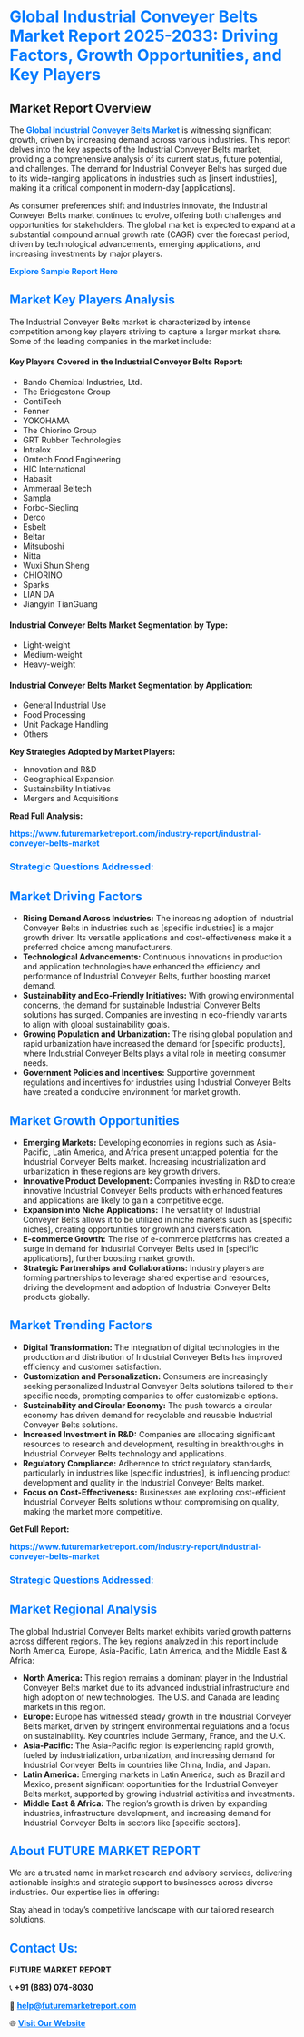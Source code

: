 <h1 style="color: #007BFF;">Global Industrial Conveyer Belts Market Report 2025-2033: Driving Factors, Growth Opportunities, and Key Players</h1>

<section id="overview">
<h2>Market Report Overview</h2>
<p>The <a href="https://www.futuremarketreport.com/industry-report/industrial-conveyer-belts-market" style="color: #007BFF; text-decoration: none;"><strong>Global Industrial Conveyer Belts Market</strong></a> is witnessing significant growth, driven by increasing demand across various industries. This report delves into the key aspects of the Industrial Conveyer Belts market, providing a comprehensive analysis of its current status, future potential, and challenges. The demand for Industrial Conveyer Belts has surged due to its wide-ranging applications in industries such as [insert industries], making it a critical component in modern-day [applications].</p>
<p>As consumer preferences shift and industries innovate, the Industrial Conveyer Belts market continues to evolve, offering both challenges and opportunities for stakeholders. The global market is expected to expand at a substantial compound annual growth rate (CAGR) over the forecast period, driven by technological advancements, emerging applications, and increasing investments by major players.</p>
</section>

<section id="overview">
<p><a href="https://www.futuremarketreport.com/request-sample/reportId=62749" style="color: #007BFF; text-decoration: none;"><strong>Explore Sample Report Here</strong></a></p>
</section>

<section id="key-players">
<h2 style="color: #007BFF;">Market Key Players Analysis</h2>
<p>The Industrial Conveyer Belts market is characterized by intense competition among key players striving to capture a larger market share. Some of the leading companies in the market include:</p>
<h4>Key Players Covered in the Industrial Conveyer Belts Report:</h4>
<ul><li>Bando Chemical Industries, Ltd.</li><li>The Bridgestone Group</li><li>ContiTech</li><li>Fenner</li><li>YOKOHAMA</li><li>The Chiorino Group</li><li>GRT Rubber Technologies</li><li>Intralox</li><li>Omtech Food Engineering</li><li>HIC International</li><li>Habasit</li><li>Ammeraal Beltech</li><li>Sampla</li><li>Forbo-Siegling</li><li>Derco</li><li>Esbelt</li><li>Beltar</li><li>Mitsuboshi</li><li>Nitta</li><li>Wuxi Shun Sheng</li><li>CHIORINO</li><li>Sparks</li><li>LIAN DA</li><li>Jiangyin TianGuang</li></ul>
<h4>Industrial Conveyer Belts Market Segmentation by Type:</h4>
<ul><li>Light-weight</li><li>Medium-weight</li><li>Heavy-weight</li></ul>

<h4>Industrial Conveyer Belts Market Segmentation by Application:</h4>
<ul><li>General Industrial Use</li><li>Food Processing</li><li>Unit Package Handling</li><li>Others</li></ul>
<p><strong>Key Strategies Adopted by Market Players:</strong></p>
<ul>
<li>Innovation and R&D</li>
<li>Geographical Expansion</li>
<li>Sustainability Initiatives</li>
<li>Mergers and Acquisitions</li>
</ul>
</section>

<section>
<p><strong>Read Full Analysis: </strong></p><a href="https://www.futuremarketreport.com/industry-report/industrial-conveyer-belts-market" style="color: #007BFF; text-decoration: none;"><strong>https://www.futuremarketreport.com/industry-report/industrial-conveyer-belts-market</strong></a>
<h3 style="color: #007BFF;">Strategic Questions Addressed:</h3>
</section>

<section id="driving-factors">
<h2 style="color: #007BFF;">Market Driving Factors</h2>
<ul>
<li><strong>Rising Demand Across Industries:</strong> The increasing adoption of Industrial Conveyer Belts in industries such as [specific industries] is a major growth driver. Its versatile applications and cost-effectiveness make it a preferred choice among manufacturers.</li>
<li><strong>Technological Advancements:</strong> Continuous innovations in production and application technologies have enhanced the efficiency and performance of Industrial Conveyer Belts, further boosting market demand.</li>
<li><strong>Sustainability and Eco-Friendly Initiatives:</strong> With growing environmental concerns, the demand for sustainable Industrial Conveyer Belts solutions has surged. Companies are investing in eco-friendly variants to align with global sustainability goals.</li>
<li><strong>Growing Population and Urbanization:</strong> The rising global population and rapid urbanization have increased the demand for [specific products], where Industrial Conveyer Belts plays a vital role in meeting consumer needs.</li>
<li><strong>Government Policies and Incentives:</strong> Supportive government regulations and incentives for industries using Industrial Conveyer Belts have created a conducive environment for market growth.</li>
</ul>
</section>

<section id="growth-opportunities">
<h2 style="color: #007BFF;">Market Growth Opportunities</h2>
<ul>
<li><strong>Emerging Markets:</strong> Developing economies in regions such as Asia-Pacific, Latin America, and Africa present untapped potential for the Industrial Conveyer Belts market. Increasing industrialization and urbanization in these regions are key growth drivers.</li>
<li><strong>Innovative Product Development:</strong> Companies investing in R&D to create innovative Industrial Conveyer Belts products with enhanced features and applications are likely to gain a competitive edge.</li>
<li><strong>Expansion into Niche Applications:</strong> The versatility of Industrial Conveyer Belts allows it to be utilized in niche markets such as [specific niches], creating opportunities for growth and diversification.</li>
<li><strong>E-commerce Growth:</strong> The rise of e-commerce platforms has created a surge in demand for Industrial Conveyer Belts used in [specific applications], further boosting market growth.</li>
<li><strong>Strategic Partnerships and Collaborations:</strong> Industry players are forming partnerships to leverage shared expertise and resources, driving the development and adoption of Industrial Conveyer Belts products globally.</li>
</ul>
</section>

<section id="trending-factors">
<h2 style="color: #007BFF;">Market Trending Factors</h2>
<ul>
<li><strong>Digital Transformation:</strong> The integration of digital technologies in the production and distribution of Industrial Conveyer Belts has improved efficiency and customer satisfaction.</li>
<li><strong>Customization and Personalization:</strong> Consumers are increasingly seeking personalized Industrial Conveyer Belts solutions tailored to their specific needs, prompting companies to offer customizable options.</li>
<li><strong>Sustainability and Circular Economy:</strong> The push towards a circular economy has driven demand for recyclable and reusable Industrial Conveyer Belts solutions.</li>
<li><strong>Increased Investment in R&D:</strong> Companies are allocating significant resources to research and development, resulting in breakthroughs in Industrial Conveyer Belts technology and applications.</li>
<li><strong>Regulatory Compliance:</strong> Adherence to strict regulatory standards, particularly in industries like [specific industries], is influencing product development and quality in the Industrial Conveyer Belts market.</li>
<li><strong>Focus on Cost-Effectiveness:</strong> Businesses are exploring cost-efficient Industrial Conveyer Belts solutions without compromising on quality, making the market more competitive.</li>
</ul>
</section>

<section>
<p><strong>Get Full Report: </strong></p><a href="https://www.futuremarketreport.com/industry-report/industrial-conveyer-belts-market" style="color: #007BFF; text-decoration: none;"><strong>https://www.futuremarketreport.com/industry-report/industrial-conveyer-belts-market</strong></a>
<h3 style="color: #007BFF;">Strategic Questions Addressed:</h3>
</section>


<section id="regional-analysis">
<h2 style="color: #007BFF;">Market Regional Analysis</h2>
<p>The global Industrial Conveyer Belts market exhibits varied growth patterns across different regions. The key regions analyzed in this report include North America, Europe, Asia-Pacific, Latin America, and the Middle East & Africa:</p>
<ul>
<li><strong>North America:</strong> This region remains a dominant player in the Industrial Conveyer Belts market due to its advanced industrial infrastructure and high adoption of new technologies. The U.S. and Canada are leading markets in this region.</li>
<li><strong>Europe:</strong> Europe has witnessed steady growth in the Industrial Conveyer Belts market, driven by stringent environmental regulations and a focus on sustainability. Key countries include Germany, France, and the U.K.</li>
<li><strong>Asia-Pacific:</strong> The Asia-Pacific region is experiencing rapid growth, fueled by industrialization, urbanization, and increasing demand for Industrial Conveyer Belts in countries like China, India, and Japan.</li>
<li><strong>Latin America:</strong> Emerging markets in Latin America, such as Brazil and Mexico, present significant opportunities for the Industrial Conveyer Belts market, supported by growing industrial activities and investments.</li>
<li><strong>Middle East & Africa:</strong> The region’s growth is driven by expanding industries, infrastructure development, and increasing demand for Industrial Conveyer Belts in sectors like [specific sectors].</li>
</ul>
</section>

<footer>
<h2 style="color: #007BFF;">About FUTURE MARKET REPORT</h2>
<p>We are a trusted name in market research and advisory services, delivering actionable insights and strategic support to businesses across diverse industries. Our expertise lies in offering:</p>

<p>Stay ahead in today’s competitive landscape with our tailored research solutions.</p>

<h2 style="color: #007BFF;">Contact Us:</h2>
<p><strong>FUTURE MARKET REPORT</strong></p>
<p>📞 <strong>+91 (883) 074-8030</strong></p>
<p>📧 <strong><a href="mailto:help@futuremarketreport.com" style="color: #007BFF;">help@futuremarketreport.com</a></strong></p>
<p>🌐 <strong><a href="https://www.futuremarketreport.com/" style="color: #007BFF;">Visit Our Website</a></strong></p>
</footer>